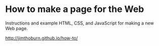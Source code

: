 How to make a page for the Web
======

Instructions and example HTML, CSS, and JavaScript for making a new Web page.

http://jimthoburn.github.io/how-to/
